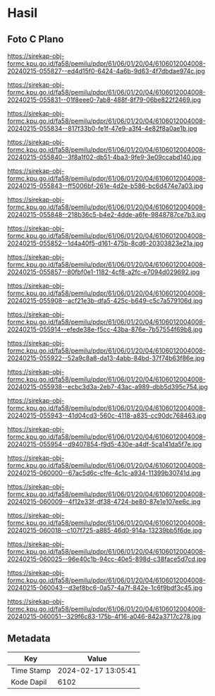 # Hasil

## Foto C Plano

https://sirekap-obj-formc.kpu.go.id/fa58/pemilu/pdpr/61/06/01/20/04/6106012004008-20240215-055827--ed4d15f0-6424-4a6b-9d63-4f7dbdae974c.jpg

https://sirekap-obj-formc.kpu.go.id/fa58/pemilu/pdpr/61/06/01/20/04/6106012004008-20240215-055831--01f8eee0-7ab8-488f-8f79-06be822f2469.jpg

https://sirekap-obj-formc.kpu.go.id/fa58/pemilu/pdpr/61/06/01/20/04/6106012004008-20240215-055834--817f33b0-fe1f-47e9-a3f4-4e82f8a0ae1b.jpg

https://sirekap-obj-formc.kpu.go.id/fa58/pemilu/pdpr/61/06/01/20/04/6106012004008-20240215-055840--3f8a1f02-db51-4ba3-9fe9-3e09ccabd140.jpg

https://sirekap-obj-formc.kpu.go.id/fa58/pemilu/pdpr/61/06/01/20/04/6106012004008-20240215-055843--ff5006bf-261e-4d2e-b586-bc6d474e7a03.jpg

https://sirekap-obj-formc.kpu.go.id/fa58/pemilu/pdpr/61/06/01/20/04/6106012004008-20240215-055848--218b36c5-b4e2-4dde-a6fe-9848787ce7b3.jpg

https://sirekap-obj-formc.kpu.go.id/fa58/pemilu/pdpr/61/06/01/20/04/6106012004008-20240215-055852--1d4a40f5-d161-475b-8cd6-20303823e21a.jpg

https://sirekap-obj-formc.kpu.go.id/fa58/pemilu/pdpr/61/06/01/20/04/6106012004008-20240215-055857--80fbf0e1-1182-4cf8-a2fc-e7094d029692.jpg

https://sirekap-obj-formc.kpu.go.id/fa58/pemilu/pdpr/61/06/01/20/04/6106012004008-20240215-055908--acf21e3b-dfa5-425c-b649-c5c7a579106d.jpg

https://sirekap-obj-formc.kpu.go.id/fa58/pemilu/pdpr/61/06/01/20/04/6106012004008-20240215-055914--efede38e-f5cc-43ba-876e-7b57554f69b8.jpg

https://sirekap-obj-formc.kpu.go.id/fa58/pemilu/pdpr/61/06/01/20/04/6106012004008-20240215-055922--52a9c8a8-da13-4abb-84bd-37f74b63f86e.jpg

https://sirekap-obj-formc.kpu.go.id/fa58/pemilu/pdpr/61/06/01/20/04/6106012004008-20240215-055938--ecbc3d3a-2eb7-43ac-a989-dbb5d395c754.jpg

https://sirekap-obj-formc.kpu.go.id/fa58/pemilu/pdpr/61/06/01/20/04/6106012004008-20240215-055943--41d04cd3-560c-4118-a835-cc90dc768463.jpg

https://sirekap-obj-formc.kpu.go.id/fa58/pemilu/pdpr/61/06/01/20/04/6106012004008-20240215-055954--d9407854-f9d5-430e-a4df-5ca141da5f7e.jpg

https://sirekap-obj-formc.kpu.go.id/fa58/pemilu/pdpr/61/06/01/20/04/6106012004008-20240215-060000--67ac5d6c-c1fe-4c1c-a934-11399b30741d.jpg

https://sirekap-obj-formc.kpu.go.id/fa58/pemilu/pdpr/61/06/01/20/04/6106012004008-20240215-060009--4f12e33f-df38-4724-be80-87e1e107ee6c.jpg

https://sirekap-obj-formc.kpu.go.id/fa58/pemilu/pdpr/61/06/01/20/04/6106012004008-20240215-060018--c107f725-a885-46d0-914a-13239bb5f6de.jpg

https://sirekap-obj-formc.kpu.go.id/fa58/pemilu/pdpr/61/06/01/20/04/6106012004008-20240215-060025--96e40c1b-94cc-40e5-898d-c38face5d7cd.jpg

https://sirekap-obj-formc.kpu.go.id/fa58/pemilu/pdpr/61/06/01/20/04/6106012004008-20240215-060043--d3ef8bc6-0a57-4a7f-842e-1c6f9bdf3c45.jpg

https://sirekap-obj-formc.kpu.go.id/fa58/pemilu/pdpr/61/06/01/20/04/6106012004008-20240215-060051--329f6c83-175b-4f16-a046-842a3717c278.jpg


## Metadata

| Key        | Value               |
| ---------- | ------------------- |
| Time Stamp | 2024-02-17 13:05:41 |
| Kode Dapil | 6102                |




